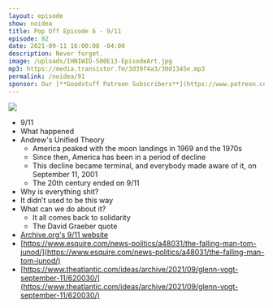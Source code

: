```yaml
---
layout: episode
show: noidea
title: Pop Off Episode 6 - 9/11
episode: 92
date: 2021-09-11 16:00:00 -04:00
description: Never forget.
image: /uploads/IHNIWID-S00E13-EpisodeArt.jpg
mp3: https://media.transistor.fm/3d39f4a3/30d1345e.mp3
permalink: /noidea/91
sponsor: Our [**Goodstuff Patreon Subscribers**](https://www.patreon.com/goodstuff "Goodstuff on Patreon") and listeners just like you! Support your favorite podcasts directly to get access to the discord and more.
---
```


![](/uploads/IHNIWID-S00E13-EpisodeArt.jpg)

- 9/11
- What happened
- Andrew's Unified Theory
    - America peaked with the moon landings in 1969 and the 1970s
    - Since then, America has been in a period of decline
    - This decline became terminal, and everybody made aware of it, on September 11, 2001
    - The 20th century ended on 9/11
- Why is everything shit?
- It didn’t used to be this way
- What can we do about it?
    - It all comes back to solidarity
    - The David Graeber quote
- [Archive.org's 9/11 website](https://archive.org/details/911)
- [https://www.esquire.com/news-politics/a48031/the-falling-man-tom-junod/](https://www.esquire.com/news-politics/a48031/the-falling-man-tom-junod/)
- [https://www.theatlantic.com/ideas/archive/2021/09/glenn-vogt-september-11/620030/](https://www.theatlantic.com/ideas/archive/2021/09/glenn-vogt-september-11/620030/)